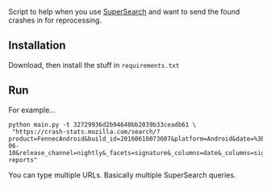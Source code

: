 Script to help when you use [SuperSearch](https://crash-stats.mozilla.com/search/?product=Firefox&_dont_run=1)
and want to send the found crashes in for reprocessing.


Installation
------------

Download, then install the stuff in `requirements.txt`

Run
---

For example...

```
python main.py -t 32729936d2b94640bb2039b33ceadb61 \
 "https://crash-stats.mozilla.com/search/?product=FennecAndroid&build_id=20160610073607&platform=Android&date=%3E%3D2016-06-10&release_channel=nightly&_facets=signature&_columns=date&_columns=signature&_columns=product&_columns=version&_columns=build_id&_columns=platform#crash-reports"
```

You can type multiple URLs. Basically multiple SuperSearch queries.
